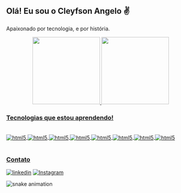 
## Olá! Eu sou o Cleyfson Angelo ✌️

Apaixonado por tecnologia, e por história.

<div align="center">
  <a href="https://github.com/Cleyf">
  <img height="180em" src="https://github-readme-stats.vercel.app/api?username=Cleyf&show_icons=true&theme=dracula&include_all_commits=true&count_private=true"/>
  <img height="180em" src="https://github-readme-stats.vercel.app/api/top-langs/?username=Cleyf&layout=compact&langs_count=7&theme=dracula"/>
</div>

### Tecnologias que estou aprendendo!

<div style="display: inlineblock"><br/>
  <img align="center" alt="html5" src="https://img.shields.io/badge/Java-ED8B00?style=for-the-badge&logo=java&logoColor=white"/>
  <img align="center" alt="html5" src="https://img.shields.io/badge/HTML5-E34F26?style=for-the-badge&logo=html5&logoColor=white"/>
  <img align="center" alt="html5" src="https://img.shields.io/badge/CSS3-1572B6?style=for-the-badge&logo=css3&logoColor=white"/>
  <img align="center" alt="html5" src="https://img.shields.io/badge/React-20232A?style=for-the-badge&logo=react&logoColor=61DAFB"/>
  <img align="center" alt="html5" src="https://img.shields.io/badge/Spring-6DB33F?style=for-the-badge&logo=spring&logoColor=white"/>
  <img align="center" alt="html5" src="https://img.shields.io/badge/MySQL-00000F?style=for-the-badge&logo=mysql&logoColor=white"/>
  <img align="center" alt="html5" src="https://img.shields.io/badge/Docker-2496ED?style=for-the-badge&logo=docker&logoColor=white"/>
  <img align="center" alt="html5" src="https://img.shields.io/badge/Git-E34F26?style=for-the-badge&logo=git&logoColor=white"/>
</div><br/>

### Contato
[![linkedin](https://img.shields.io/badge/LinkedIn-0077B5?style=for-the-badge&logo=linkedin&logoColor=white)](https://www.linkedin.com/in/cleyfson-angelo-da-silva-608a68226/)
[![Instagram](https://img.shields.io/badge/Instagram-E4405F?style=for-the-badge&logo=instagram&logoColor=white)](https://www.instagram.com/cleyfsonnen/)
  
![snake animation](https://github.com/Cleyf/Cleyf/blob/output/github-contribution-grid-snake.svg)
